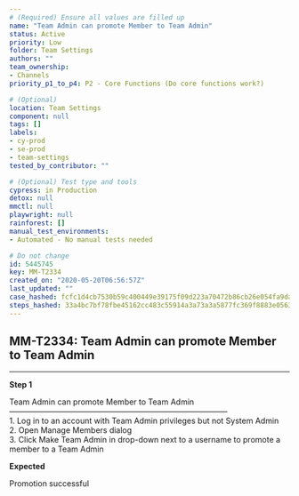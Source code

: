 ```yaml
---
# (Required) Ensure all values are filled up
name: "Team Admin can promote Member to Team Admin"
status: Active
priority: Low
folder: Team Settings
authors: ""
team_ownership: 
- Channels
priority_p1_to_p4: P2 - Core Functions (Do core functions work?)

# (Optional)
location: Team Settings
component: null
tags: []
labels: 
- cy-prod
- se-prod
- team-settings
tested_by_contributor: ""

# (Optional) Test type and tools
cypress: in Production
detox: null
mmctl: null
playwright: null
rainforest: []
manual_test_environments: 
- Automated - No manual tests needed

# Do not change
id: 5445745
key: MM-T2334
created_on: "2020-05-20T06:56:57Z"
last_updated: ""
case_hashed: fcfc1d4cb7530b59c400449e39175f09d223a70472b86cb26e054fa9da49110f34bc757e170937b490d648929ed46f72
steps_hashed: 33a4bc7bf78fbe45162cc483c55914a3a73a3a5877fc369f8883e0563af340e2e2cfdc0b12356098a2a64483154582e3
---
```


<!-- (Auto-generated) Based on frontmatter's "key" and "name" -->

## MM-T2334: Team Admin can promote Member to Team Admin

---

**Step 1**

Team Admin can promote Member to Team Admin\
————————————————————————————\
1\. Log in to an account with Team Admin privileges but not System Admin\
2\. Open Manage Members dialog\
3\. Click Make Team Admin in drop-down next to a username to promote a member to a Team Admin

**Expected**

Promotion successful
